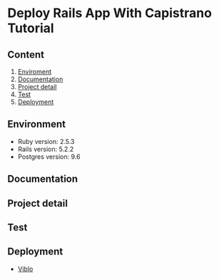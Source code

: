 # Deploy Rails App With Capistrano Tutorial

## Content
1. [Enviroment](#development-environment)
2. [Documentation](#documentation)
3. [Project detail](#project-detail)
4. [Test](#test)
5. [Deployment](#deployment)

## Environment
* Ruby version: 2.5.3
* Rails version: 5.2.2
* Postgres version: 9.6

## Documentation


## Project detail


## Test


## Deployment
* [Viblo](https://viblo.asia/p/huong-dan-deploy-ruby-on-rails-project-len-server-aws-Ljy5Vpo3Zra)
